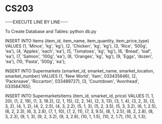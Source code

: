 # CS203
----EXECUTE LINE BY LINE----

To Create Database and Tables:
python db.py

INSERT INTO Items (item_id, item_name, item_quantity, item_price_type) VALUES (1, 'Mince', 'kg', 'kg'), (2, 'Chicken', 'kg', 'kg'), (3, 'Rice', '500g', 'ea'), (4, 'Apples', 'each', 'ea'), (5, 'Tomatoes', 'kg', 'kg'), (6, 'Bread', 'loaf', 'ea'), (7, 'Salmon', '100g', 'ea'), (8, 'Oranges', 'kg', 'kg'), (9, 'Eggs', 'dozen', 'ea'), (10, 'Pasta', '500g', 'ea');

INSERT INTO Supermarkets (smarket_id, smarket_name, smarket_location, smarket_number) VALUES (1, 'New World', 'Ilam', 033435646), (2, 'Packnsave', 'Riccarton', 033489727), (3, 'Countdown', 'Avonhead', 033584765);

INSERT INTO SupermarketsItems (item_id, smarket_id, price) VALUES (1, 1, 20), (1, 2, 19), (1, 3, 18.2), (2, 1, 15), (2, 2, 14), (2, 3, 13), (3, 1, 4), (3, 2, 3), (3, 3, 2), (4, 1, 2), (4, 2, 2.5), (4, 3, 2.2), (5, 1, 3), (5, 2, 3.5), (5, 3, 3.2), (6, 1, 2.5), (6, 2, 2.3), (6, 3, 2.8), (7, 1, 10), (7, 2, 11), (7, 3, 9.5), (8, 1, 2.5), (8, 2, 2.8), (8, 3, 2.3), (9, 1, 3), (9, 2, 3.2), (9, 3, 2.8), (10, 1, 1.5), (10, 2, 1.7), (10, 3, 1.3);
